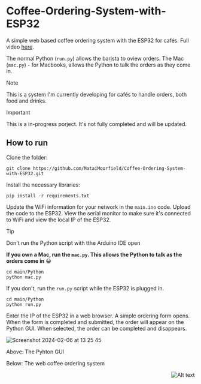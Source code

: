 # Coffee-Ordering-System-with-ESP32
A simple web based coffee ordering system with the ESP32 for cafés. Full video [here](https://www.youtube.com/watch?v=jhMNulLlHCo).

The normal Python (```run.py```) allows the barista to oview orders. The Mac (```mac.py```) - for Macbooks, allows the Python to talk the orders as they come in.

> [!NOTE]
> This is a system I'm currently developing for cafés to handle orders, both food and drinks.

> [!IMPORTANT]
> This is a in-progress porject. It's not fully completed and will be updated.

## How to run

Clone the folder:
```
git clone https://github.com/MataiMoorfield/Coffee-Ordering-System-with-ESP32.git
```
Install the necessary libraries:
```
pip install -r requirements.txt
```
Update the WiFi information for your network in the `main.ino` code. Upload the code to the ESP32. View the serial monitor to make sure it's connected to WiFi and view the local IP of the ESP32.

> [!TIP]
> Don't run the Python script with tthe Arduino IDE open

**If you own a Mac, run the ```mac.py```. This allows the Python to talk as the orders come in** 😀
```
cd main/Python
python mac.py
```

If you don't, run the `run.py` script while the ESP32 is plugged in.
```
cd main/Python
python run.py
```

Enter the IP of the ESP32 in a web browser. A simple ordering form opens. When the form is completed and submitted, the order will appear on the Python GUI. When selected, the order can be completed and disappears.

![Screenshot 2024-02-06 at 13 25 45](https://github.com/MataiMoorfield/Coffee-Ordering-System-with-ESP32/assets/138086469/8d18f029-6507-4e84-b749-aecffd2eb4bd)

Above: The Pyhton GUI

Below: The web coffee ordering system

<div style="text-align: right">
  <img src="https://github.com/MataiMoorfield/Coffee-Ordering-System-with-ESP32/assets/138086469/063af052-8572-46fd-9aae-6a818656e237" alt="Alt text">
</div>
